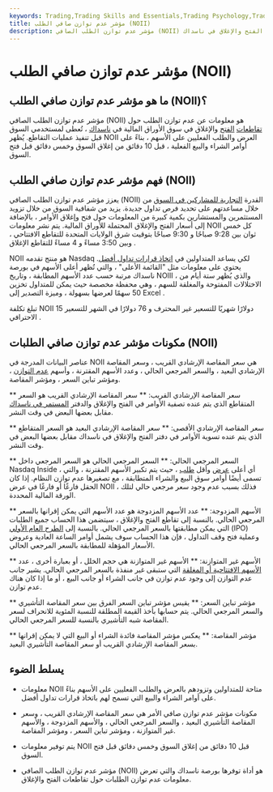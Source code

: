 ```yaml
---
keywords: Trading,Trading Skills and Essentials,Trading Psychology,Trading Skills
title: مؤشر عدم توازن صافي الطلب (NOII)
description: مؤشر عدم توازن الطلب الصافي (NOII) هو معلومات عن عدم توازن الطلب حول تقاطعات الفتح والإغلاق في ناسداك.
---
```


# مؤشر عدم توازن صافي الطلب (NOII)
## ما هو مؤشر عدم توازن صافي الطلب (NOII)؟

مؤشر عدم توازن الطلب الصافي (NOII) هو معلومات عن عدم توازن الطلب حول [تقاطعات](/cross) [الفتح](/opening-cross) والإغلاق في سوق الأوراق المالية في [ناسداك](/nasdaq) ، تُعطى لمستخدمي السوق قبل تنفيذ عمليات التقاطع. يُظهر NOII العرض والطلب الفعليين على الأسهم ، بناءً على أوامر الشراء والبيع الفعلية ، قبل 10 دقائق من إغلاق السوق وخمس دقائق قبل فتح السوق.

## فهم مؤشر عدم توازن صافي الطلب (NOII)

يعزز مؤشر عدم توازن الطلب الصافي (NOII) القدرة [التجارية للمشاركين في السوق](/trade) من خلال مساعدتهم على تحديد فرص تداول جديدة. يزيد من شفافية السوق من خلال تزويد المستثمرين والمستشارين بكمية كبيرة من المعلومات حول فتح وإغلاق الأوامر ، بالإضافة إلى أسعار الفتح والإغلاق المحتملة للأوراق المالية. يتم نشر معلومات NOII كل خمس ثوان بين 9:28 صباحًا و 9:30 صباحًا بتوقيت شرق الولايات المتحدة للتقاطع الافتتاحي ، وبين 3:50 مساءً و 4 مساءً للتقاطع الإغلاق .

NOII هو منتج تقدمه Nasdaq لكي يساعد المتداولين في [اتخاذ قرارات تداول أفضل](/trading-strategy). يحتوي على معلومات مثل "القائمة الأعلى" ، والتي تُظهر أعلى الأسهم في بورصة ناسداك مرتبة حسب عدد الأسهم المطابقة ، وتاريخ NOIII ، والذي يُظهر ستة أيام من الاختلالات المفتوحة والمغلقة للسهم ، وهي محفظة مخصصة حيث يمكن للمتداول تخزين 50 سهمًا لعرضها بسهولة ، وميزة التصدير إلى Excel .

تبلغ تكلفة NOII 15 دولارًا شهريًا للتسعير غير المحترف و 76 دولارًا في الشهر للتسعير الاحترافي .

## مكونات مؤشر عدم توازن صافي الطلبات (NOII)

عناصر البيانات المدرجة في NOII هي سعر المقاصة الإرشادي القريب ، وسعر المقاصة الإرشادي البعيد ، والسعر المرجعي الحالي ، وعدد الأسهم المقترنة ، وأسهم [عدم التوازن](/order-imbalance) ، ومؤشر تباين السعر ، ومؤشر المقاصة.

** سعر المقاصة الإرشادي القريب: ** سعر المقاصة الإرشادي القريب هو السعر المتقاطع الذي يتم عنده تصفية الأوامر في الفتح والإغلاق والدفتر [المستمر في ناسداك](/continuoustrading) مقابل بعضها البعض في وقت النشر.

** سعر المقاصة الإرشادي الأقصى: ** سعر المقاصة الإرشادي البعيد هو السعر المتقاطع الذي يتم عنده تسوية الأوامر في دفتر الفتح والإغلاق في ناسداك مقابل بعضها البعض في وقت النشر.

** السعر المرجعي الحالي: ** السعر المرجعي الحالي هو السعر المرجعي داخل Nasdaq Inside ، أي أعلى [عرض](/bid) وأقل [طلب](/ask) ، حيث يتم تكبير الأسهم المقترنة ، والتي تسمى أيضًا أوامر سوق البيع والشراء المتطابقة ، مع تصغيرها عدم توازن النظام. إذا كان الحقل فارغًا أو فارغًا في عرض NOII ، فذلك بسبب عدم وجود سعر مرجعي حالي لتلك الورقة المالية المحددة.

** الأسهم المزدوجة: ** عدد الأسهم المزدوجة هو عدد الأسهم التي يمكن إقرانها بالسعر المرجعي الحالي. بالنسبة إلى تقاطع الفتح والإغلاق ، سيتضمن هذا الحساب جميع الطلبات التي يمكن مطابقتها بالسعر المرجعي الحالي. بالنسبة إلى [الطرح العام الأولي](/ipo) (IPO) وعملية فتح وقف التداول ، فإن هذا الحساب سوف يشمل أوامر الساعة العادية وعروض الأسعار المؤهلة للمطابقة بالسعر المرجعي الحالي.

** الأسهم غير المتوازنة: ** الأسهم غير المتوازنة هي حجم الخلل ، أو بعبارة أخرى ، عدد [الأسهم الافتتاحية أو المغلقة](/shares) التي ستبقى غير منفذة بالسعر المرجعي الحالي. يشير جانب عدم التوازن إلى وجود عدم توازن في جانب الشراء أو جانب البيع ، أو ما إذا كان هناك عدم توازن.

** مؤشر تباين السعر: ** يقيس مؤشر تباين السعر الفرق بين سعر المقاصة التأشيري والسعر المرجعي الحالي. يتم حسابها بأخذ القيمة المطلقة للنسبة المئوية للانحراف لسعر المقاصة شبه التأشيري بالنسبة للسعر المرجعي الحالي.

** مؤشر المقاصة: ** يعكس مؤشر المقاصة فائدة الشراء أو البيع التي لا يمكن إقرانها بسعر المقاصة الإرشادي القريب أو سعر المقاصة التأشيري البعيد.

## يسلط الضوء

- معلومات NOII متاحة للمتداولين وتزودهم بالعرض والطلب الفعليين على الأسهم بناءً على أوامر الشراء والبيع التي تسمح لهم باتخاذ قرارات تداول أفضل.

- مكونات مؤشر عدم توازن صافي الأمر هي سعر المقاصة الإرشادي القريب ، وسعر المقاصة التأشيري البعيد ، والسعر المرجعي الحالي ، والأسهم المزدوجة ، والأسهم غير المتوازنة ، ومؤشر تباين السعر ، ومؤشر المقاصة.

- يتم توفير معلومات NOII قبل 10 دقائق من إغلاق السوق وخمس دقائق قبل فتح السوق.

- مؤشر عدم توازن الطلب الصافي (NOII) هو أداة توفرها بورصة ناسداك والتي تعرض معلومات عدم توازن الطلبات حول تقاطعات الفتح والإغلاق.

